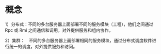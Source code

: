 # 概念																																			



1）分布式：不同的多台服务器上面部署不同的服务模块（工程），他们之间通过 Rpc 或 Rmi 之间通信和调用，对外提供服务和组内协作。



2）集群：　不同的多台服务器上面部署相同的服务模块，通过分布式调度软件进行统一的调度，对外提供服务和访问。

​									

```

```

​	